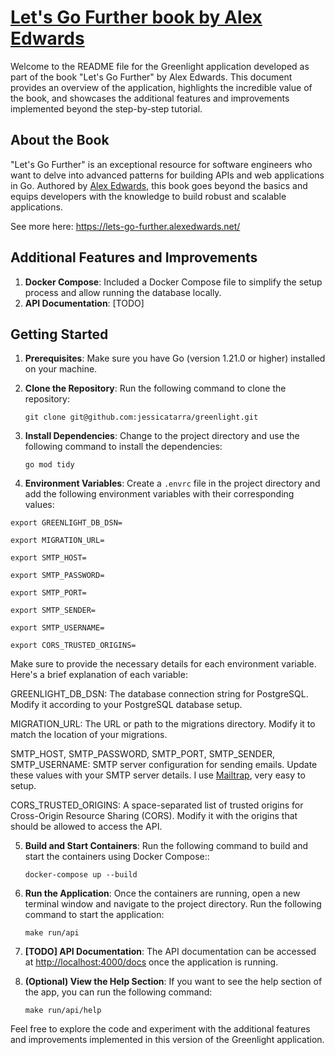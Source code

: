 # [Let's Go Further book by Alex Edwards](https://lets-go-further.alexedwards.net/)

Welcome to the README file for the Greenlight application developed as part of the book "Let's Go Further" by Alex Edwards. This document provides an overview of the application, highlights the incredible value of the book, and showcases the additional features and improvements implemented beyond the step-by-step tutorial.

## About the Book

"Let's Go Further" is an exceptional resource for software engineers who want to delve into advanced patterns for building APIs and web applications in Go. Authored by [Alex Edwards](https://www.alexedwards.net/), this book goes beyond the basics and equips developers with the knowledge to build robust and scalable applications.

See more here: https://lets-go-further.alexedwards.net/

## Additional Features and Improvements


1. **Docker Compose**: Included a Docker Compose file to simplify the setup process and allow running the database locally. 
2. **API Documentation**: [TODO]


## Getting Started

1. **Prerequisites**: Make sure you have Go (version 1.21.0 or higher) installed on your machine.
2. **Clone the Repository**: Run the following command to clone the repository:

    ```shell
    git clone git@github.com:jessicatarra/greenlight.git
    ```

3. **Install Dependencies**: Change to the project directory and use the following command to install the dependencies:

    ```shell
    go mod tidy
    ```

4. **Environment Variables**: Create a `.envrc` file in the project directory and add the following environment variables with their corresponding values:

```shell
export GREENLIGHT_DB_DSN=

export MIGRATION_URL=

export SMTP_HOST=

export SMTP_PASSWORD=

export SMTP_PORT=

export SMTP_SENDER=

export SMTP_USERNAME=

export CORS_TRUSTED_ORIGINS=

```

Make sure to provide the necessary details for each environment variable. Here's a brief explanation of each variable:

GREENLIGHT_DB_DSN: The database connection string for PostgreSQL. Modify it according to your PostgreSQL database setup.

MIGRATION_URL: The URL or path to the migrations directory. Modify it to match the location of your migrations.

SMTP_HOST, SMTP_PASSWORD, SMTP_PORT, SMTP_SENDER, SMTP_USERNAME: SMTP server configuration for sending emails. Update these values with your SMTP server details. I use [Mailtrap](https://mailtrap.io/), very easy to setup.

CORS_TRUSTED_ORIGINS: A space-separated list of trusted origins for Cross-Origin Resource Sharing (CORS). Modify it with the origins that should be allowed to access the API.

5. **Build and Start Containers**: Run the following command to build and start the containers using Docker Compose::

    ```shell
    docker-compose up --build
    ```
   
6. **Run the Application**:  Once the containers are running, open a new terminal window and navigate to the project directory. Run the following command to start the application:

    ```shell
    make run/api
    ```

7. **[TODO] API Documentation**: The API documentation can be accessed at [http://localhost:4000/docs](http://localhost:8080/docs) once the application is running.

8. **(Optional) View the Help Section**: If you want to see the help section of the app, you can run the following command:

    ```shell
   make run/api/help
    ```

Feel free to explore the code and experiment with the additional features and improvements implemented in this version of the Greenlight application.